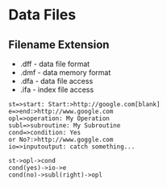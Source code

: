 # Data Files
## Filename Extension 
- .dff - data file format
- .dmf - data memory format
- .dfa - data file access
- .ifa - index file access
```flow
st=>start: Start:>http://google.com[blank]
e=>end:>http://www.google.com
opl=>operation: My Operation
subl=>subroutine: My Subroutine
cond=>condition: Yes
or No?:>http://www.goggle.com
io=>inputoutput: catch something...

st->opl->cond
cond(yes)->io->e
cond(no)->subl(right)->opl
```